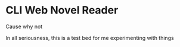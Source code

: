# CLI Web Novel Reader

Cause why not

In all seriousness, this is a test bed for me experimenting with things
